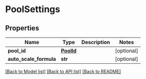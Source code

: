 # PoolSettings

## Properties
Name | Type | Description | Notes
------------ | ------------- | ------------- | -------------
**pool_id** | [**PoolId**](PoolId.md) |  | [optional] 
**auto_scale_formula** | **str** |  | [optional] 

[[Back to Model list]](../README.md#documentation-for-models) [[Back to API list]](../README.md#documentation-for-api-endpoints) [[Back to README]](../README.md)


